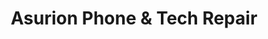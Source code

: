 ---
title: "Asurion Phone & Tech Repair"
url: /prescott-valley/asurion-phone-und-tech-repair/
shop: Handy
---